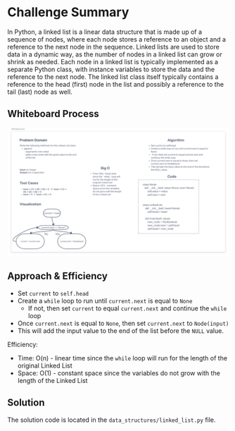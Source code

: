 # Challenge Summary
<!-- Description of the challenge -->
In Python, a linked list is a linear data structure that is made up of a sequence of nodes, where each node stores a reference to an object and a reference to the next node in the sequence. Linked lists are used to store data in a dynamic way, as the number of nodes in a linked list can grow or shrink as needed. Each node in a linked list is typically implemented as a separate Python class, with instance variables to store the data and the reference to the next node. The linked list class itself typically contains a reference to the head (first) node in the list and possibly a reference to the tail (last) node as well.
## Whiteboard Process
<!-- Embedded whiteboard image -->
![Whiteboard](./code_challenge06_wb.png)
## Approach & Efficiency
<!-- What approach did you take? Why? What is the Big O space/time for this approach? -->

* Set `current` to `self.head`
* Create a `while` loop to run until `current.next` is equal to `None`
  * If not, then set `current` to equal `current.next` and continue the `while` loop
* Once `current.next` is equal to `None`, then set `current.next` to `Node(input)`
* This will add the input value to the end of the list before the `NULL` value.

Efficiency:
* Time: O(n) - linear time since the `while` loop will run for the length of the original Linked List
* Space: O(1) - constant space since the variables do not grow with the length of the Linked List
## Solution
<!-- Show how to run your code, and examples of it in action -->
The solution code is located in the `data_structures/linked_list.py` file.
